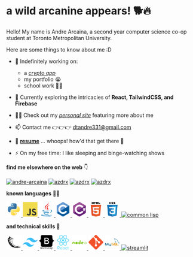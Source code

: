 <h1>a wild arcanine appears! 🐕🔥</h1>
<p>Hello! My name is Andre Arcaina, a second year computer science co-op student at Toronto Metropolitan University.</p>

Here are some things to know about me :D

- 🔭 Indefinitely working on:
    - a [*crypto app*](https://github.com/andrearcaina/CoinWatch)
    - my portfolio 😭
    - school work 😮‍💨

- 🌱 Currently exploring the intricacies of **React, TailwindCSS, and Firebase**

- 👨‍💻 Check out my [*personal site*](https://andrearcaina.github.io/) featuring more about me

- 📫 Contact me 👉👉👉 dtandre331@gmail.com

- 📄 [**resume**](https://andrearcaina.github.io/resumes/Andre_Arcaina_Resume.pdf) ... whoops! how'd that get there 🤔

- ⚡ On my free time: I like sleeping and binge-watching shows

**find me elsewhere on the web** 👇
    <p align="left">
      <a href="https://linkedin.com/in/andre-arcaina" target="blank"
        ><img
          align="center"
          src="https://raw.githubusercontent.com/rahuldkjain/github-profile-readme-generator/master/src/images/icons/Social/linked-in-alt.svg"
          alt="andre-arcaina"
          height="30"
          width="40"
      /></a>
      <a href="https://instagram.com/azdrx" target="blank"
        ><img
          align="center"
          src="https://raw.githubusercontent.com/rahuldkjain/github-profile-readme-generator/master/src/images/icons/Social/instagram.svg"
          alt="azdrx"
          height="30"
          width="40"
      /></a>
      <a href="https://www.leetcode.com/andrearcaina" target="blank"
        ><img
          align="center"
          src="https://raw.githubusercontent.com/rahuldkjain/github-profile-readme-generator/master/src/images/icons/Social/leet-code.svg"
          alt="azdrx"
          height="30"
          width="40"
      /></a>
      <a href="https://devpost.com/andrearcaina" target="blank"
        ><img
          align="center"
          src="https://seeklogo.com/images/D/devpost-logo-95FF685C5D-seeklogo.com.png"
          alt="azdrx"
          height="30"
          width="40"
      /></a>
    </p>

**known languages** 🧑‍💻
    <p align="left">
      <a href="https://www.python.org" target="_blank" rel="noreferrer">
        <img
          src="https://raw.githubusercontent.com/devicons/devicon/master/icons/python/python-original.svg"
          alt="python"
          width="40"
          height="40"
        />
      </a>
      <a
        href="https://developer.mozilla.org/en-US/docs/Web/JavaScript"
        target="_blank"
        rel="noreferrer"
      >
        <img
          src="https://raw.githubusercontent.com/devicons/devicon/master/icons/javascript/javascript-original.svg"
          alt="javascript"
          width="40"
          height="40"
        />
      </a>
      <a href="https://www.java.com" target="_blank" rel="noreferrer">
        <img
          src="https://raw.githubusercontent.com/devicons/devicon/master/icons/java/java-original.svg"
          alt="java"
          width="40"
          height="40"
        />
      </a>
      <a
        href="https://www.w3schools.com/c/"
        target="_blank"
        rel="noreferrer"
      >
        <img
          src="https://raw.githubusercontent.com/devicons/devicon/master/icons/c/c-original.svg"
          alt="c"
          width="40"
          height="40"
        />
      </a>
      <a href="https://www.w3schools.com/cs/" target="_blank" rel="noreferrer"> 
          <img 
               src="https://raw.githubusercontent.com/devicons/devicon/master/icons/csharp/csharp-original.svg" 
               alt="csharp" 
               width="40" 
               height="40"/> 
      </a>
      <a href="https://www.w3.org/html/" target="_blank" rel="noreferrer">
        <img
          src="https://raw.githubusercontent.com/devicons/devicon/master/icons/html5/html5-original-wordmark.svg"
          alt="html5"
          width="40"
          height="40"
        />
      </a>
      <a
        href="https://www.w3schools.com/css/"
        target="_blank"
        rel="noreferrer"
      >
        <img
          src="https://raw.githubusercontent.com/devicons/devicon/master/icons/css3/css3-original-wordmark.svg"
          alt="css3"
          width="40"
          height="40"
        />
      </a>
        <a
        href="https://common-lisp.net/"
        target="_blank"
        rel="noreferrer"
      >
        <img
          src="https://camo.githubusercontent.com/028c30c5140bbcb5b67c78a922f275b9a6d335401e03747be76daec134a3125d/68747470733a2f2f636f6d6d6f6e2d6c6973702e6e65742f7374617469632f696d67732f6c6973706c6f676f2e706e67"
          alt="common lisp"
          width="40"
          height="40"
        />
      </a>
    </p>
    
**and technical skills** 🤖
<div>
    <p align="left">
      <a
        href="https://flask.palletsprojects.com/"
        target="_blank"
        rel="noreferrer"
      >
        <img
          src="https://raw.githubusercontent.com/devicons/devicon/master/icons/flask/flask-original.svg"
          alt="flask"
          width="40"
          height="40"
        />
      </a>
      <a href="https://tailwindcss.com/" target="_blank" rel="noreferrer">
        <img
          src="https://raw.githubusercontent.com/devicons/devicon/master/icons/tailwindcss/tailwindcss-plain.svg"
          alt="tailwindcss"
          width="40"
          height="40"
        />
      </a>
      <a href="https://getbootstrap.com" target="_blank" rel="noreferrer">
        <img
          src="https://raw.githubusercontent.com/devicons/devicon/master/icons/bootstrap/bootstrap-plain-wordmark.svg"
          alt="bootstrap"
          width="40"
          height="40"
        />
      </a>
      <a href="https://reactjs.org/" target="_blank" rel="noreferrer"> 
          <img 
               src="https://raw.githubusercontent.com/devicons/devicon/master/icons/react/react-original-wordmark.svg" 
               alt="react" 
               width="40" 
               height="40"/>           
      </a>
      <a href="https://nodejs.org/en" target="_blank" rel="noreferrer"> 
          <img 
               src="https://raw.githubusercontent.com/devicons/devicon/master/icons/nodejs/nodejs-plain-wordmark.svg" 
               alt="nodejs"
               width="40" 
               height="40"/> 
      </a>
        <a href="https://git-scm.com/" target="_blank" rel="noreferrer"> 
          <img 
               src="https://raw.githubusercontent.com/devicons/devicon/master/icons/git/git-plain.svg" 
               alt="git"
               width="40" 
               height="40"/> 
      </a>
      <a href="https://www.mysql.com/" target="_blank" rel="noreferrer">
        <img
          src="https://raw.githubusercontent.com/devicons/devicon/master/icons/mysql/mysql-original-wordmark.svg"
          alt="mysql"
          width="40"
          height="40"
        />
      </a>
        <a
        href="https://streamlit.io/"
        target="_blank"
        rel="noreferrer"
      >
        <img
          src="https://streamlit.io/images/brand/streamlit-mark-color.svg"
          alt="streamlit"
          width="40"
          height="40"
        />
      </a>
    </p>
</div>
